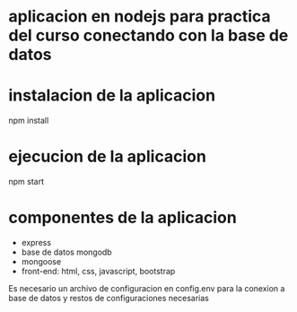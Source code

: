 # aplicacion en nodejs para practica del curso conectando con la base de datos

# instalacion de la aplicacion
npm install

# ejecucion de la aplicacion
npm start

# componentes de la aplicacion
- express
- base de datos mongodb
- mongoose
- front-end: html, css, javascript, bootstrap

Es necesario un archivo de configuracion en config.env para la conexion a base de datos y restos de configuraciones necesarias